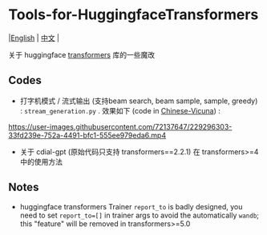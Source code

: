 # Tools-for-HuggingfaceTransformers
|[English](https://github.com/LZY-the-boys/Tools-for-HuggingfaceTransformers/blob/master/README.md) | [中文](https://github.com/LZY-the-boys/Tools-for-HuggingfaceTransformers/blob/master/README-zh.md) |

关于 huggingface [transformers](https://github.com/huggingface/transformers) 库的一些魔改

## Codes

- 打字机模式 / 流式输出 (支持beam search, beam sample, sample, greedy) : `stream_generation.py` . 效果如下 (code in [Chinese-Vicuna](https://github.com/Facico/Chinese-Vicuna/)) :

https://user-images.githubusercontent.com/72137647/229296303-33fd239e-752a-4491-bfc1-555ee979eda6.mp4

- 关于 cdial-gpt (原始代码只支持 transformers==2.2.1) 在 transformers>=4 中的使用方法

## Notes

- huggingface transformers Trainer `report_to` is badly designed, you need to set `report_to=[]` in trainer args to avoid the automatically `wandb`; this "feature" will be removed in transformers>=5.0


